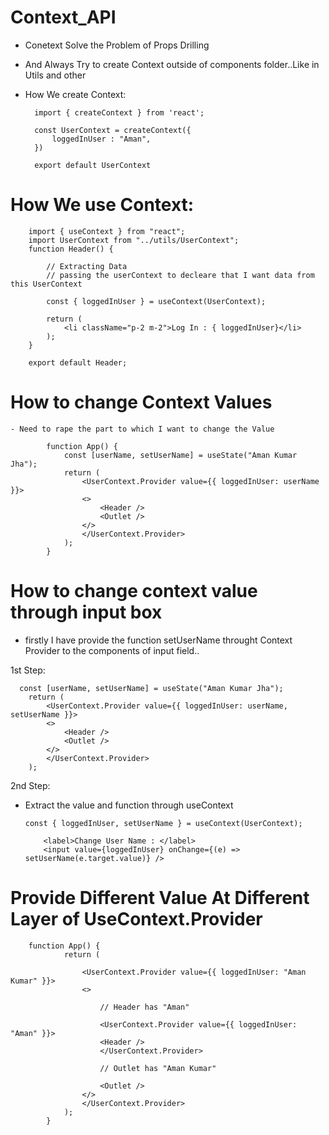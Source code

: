 # Context_API

- Conetext Solve the Problem of Props Drilling
- And Always Try to create Context outside of components folder..Like in Utils and other

- How We create Context:

        import { createContext } from 'react';

        const UserContext = createContext({
            loggedInUser : "Aman",
        })

        export default UserContext

# How We use Context:

        import { useContext } from "react";
        import UserContext from "../utils/UserContext";
        function Header() {

            // Extracting Data
            // passing the userContext to decleare that I want data from this UserContext

            const { loggedInUser } = useContext(UserContext);

            return (
                <li className="p-2 m-2">Log In : { loggedInUser}</li>
            );
        }

        export default Header;

# How to change Context Values

    - Need to rape the part to which I want to change the Value

            function App() {
                const [userName, setUserName] = useState("Aman Kumar Jha");
                return (
                    <UserContext.Provider value={{ loggedInUser: userName }}>
                    <>
                        <Header />
                        <Outlet />
                    </>
                    </UserContext.Provider>
                );
            }

# How to change context value through input box

- firstly I have provide the function setUserName throught Context Provider to the components of input field..

1st Step:

      const [userName, setUserName] = useState("Aman Kumar Jha");
        return (
            <UserContext.Provider value={{ loggedInUser: userName, setUserName }}>
            <>
                <Header />
                <Outlet />
            </>
            </UserContext.Provider>
        );

2nd Step:

- Extract the value and function through useContext

      const { loggedInUser, setUserName } = useContext(UserContext);

          <label>Change User Name : </label>
          <input value={loggedInUser} onChange={(e) => setUserName(e.target.value)} />

# Provide Different Value At Different Layer of UseContext.Provider

        function App() {
                return (

                    <UserContext.Provider value={{ loggedInUser: "Aman Kumar" }}>
                    <>

                        // Header has "Aman"

                        <UserContext.Provider value={{ loggedInUser: "Aman" }}>
                        <Header />
                        </UserContext.Provider>

                        // Outlet has "Aman Kumar"

                        <Outlet />
                    </>
                    </UserContext.Provider>
                );
            }
